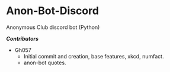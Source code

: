 # Anon-Bot-Discord
Anonymous Club discord bot (Python)

***Contributors***

- Gh057
  - Initial commit and creation, base features, xkcd, numfact.
  - anon-bot quotes.
